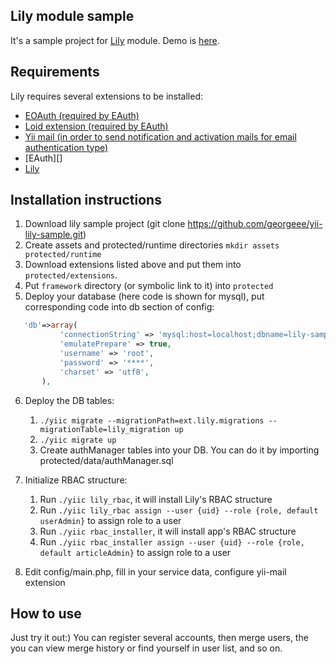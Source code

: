 Lily module sample
---------------------

It's a sample project for [Lily](https://github.com/georgeee/yii-lily) module.
Demo is [here](http://georgeee.ru/lily-sample/).

Requirements
---------------------

Lily requires several extensions to be installed:

 * [EOAuth (required by EAuth)](http://www.yiiframework.com/extension/eoauth, "Yii EOAuth extension") 
 * [Loid extension (required by EAuth)](http://www.yiiframework.com/extension/loid "Yii loid extension")
 * [Yii mail (in order to send notification and activation mails for email authentication type)](http://www.yiiframework.com/extension/mail/ "Yii mail extension")
 * [EAuth][]
 * [Lily](https://github.com/georgeee/yii-lily)

Installation instructions
---------------------------------

1. Download lily sample project (git clone https://github.com/georgeee/yii-lily-sample.git)
2. Create assets and protected/runtime directories `mkdir assets protected/runtime`
3. Download extensions listed above and put them into `protected/extensions`.
4. Put `framework` directory (or symbolic link to it) into `protected`
5. Deploy your database (here code is shown for mysql), put corresponding code into db section of config:
 ```php
 	'db'=>array(
			'connectionString' => 'mysql:host=localhost;dbname=lily-sample',
			'emulatePrepare' => true,
			'username' => 'root',
			'password' => '****',
			'charset' => 'utf8',
		),
 ```
6. Deploy the DB tables:
    1. `./yiic migrate --migrationPath=ext.lily.migrations --migrationTable=lily_migration up`
    2. `./yiic migrate up`
    3. Create authManager tables into your DB. You can do it by importing protected/data/authManager.sql
7. Initialize RBAC structure:
    1. Run `./yiic lily_rbac`, it will install Lily's RBAC structure
    2. Run `./yiic lily_rbac assign --user {uid} --role {role, default userAdmin}` to assign role to a user
    3. Run `./yiic rbac_installer`, it will install app's RBAC structure
    4. Run `./yiic rbac_installer assign --user {uid} --role {role, default articleAdmin}` to assign role to a user

8. Edit config/main.php, fill in your service data, configure yii-mail extension

How to use
------------

Just try it out:) You can register several accounts, then merge users, the you can view merge history or find yourself in user list, and so on.